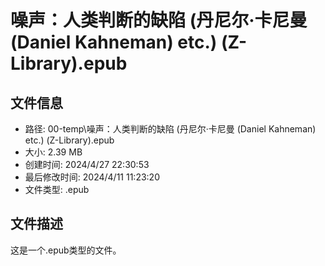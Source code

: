 ﻿# 噪声：人类判断的缺陷 (丹尼尔·卡尼曼 (Daniel Kahneman) etc.) (Z-Library).epub

## 文件信息
- 路径: 00-temp\噪声：人类判断的缺陷 (丹尼尔·卡尼曼 (Daniel Kahneman) etc.) (Z-Library).epub
- 大小: 2.39 MB
- 创建时间: 2024/4/27 22:30:53
- 最后修改时间: 2024/4/11 11:23:20
- 文件类型: .epub

## 文件描述
这是一个.epub类型的文件。

